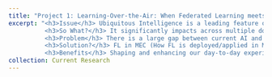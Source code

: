 ```yaml
---
title: "Project 1: Learning-Over-the-Air: When Federated Learning meets Mobile Edge Computing (Ongoing)"
excerpt: "<h3>Issue</h3> Ubiquitous Intelligence is a leading feature of 6G technology. <br>
          <h3>So What?</h3> It significantly impacts across multiple domains, including communications, industry, innovation, and even national security. <br>
          <h3>Problem</h3> There is a large gap between current AI and cellular network technologies due to the widespread distribution of mobile devices and data. <br>
          <h3>Solution?</h3> FL in MEC (How FL is deployed/applied in MEC) and MEC for FL (How MEC platform support FL) to achieve UI. <br>
          <h3>Benefits</h3> Shaping and enhancing our day-to-day experience and the country keep leading technological innovation worldwide."
collection: Current Research
---
```

